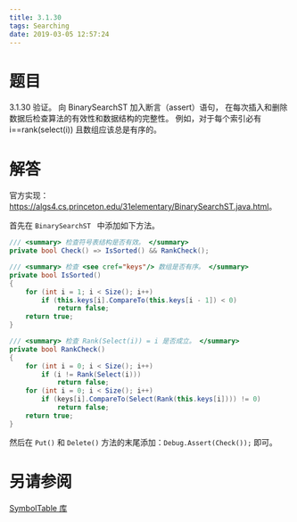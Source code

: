 ```yaml
---
title: 3.1.30
tags: Searching
date: 2019-03-05 12:57:24
---
```


# 题目

3.1.30
验证。
向 BinarySearchST 加入断言（assert）语句，
在每次插入和删除数据后检查算法的有效性和数据结构的完整性。
例如，对于每个索引必有 i==rank(select(i)) 且数组应该总是有序的。

# 解答

官方实现：<https://algs4.cs.princeton.edu/31elementary/BinarySearchST.java.html>。

首先在 `BinarySearchST ` 中添加如下方法。

```csharp
/// <summary> 检查符号表结构是否有效。 </summary>
private bool Check() => IsSorted() && RankCheck();

/// <summary> 检查 <see cref="keys"/> 数组是否有序。 </summary>
private bool IsSorted()
{
    for (int i = 1; i < Size(); i++)
        if (this.keys[i].CompareTo(this.keys[i - 1]) < 0)
            return false;
    return true;
}

/// <summary> 检查 Rank(Select(i)) = i 是否成立。 </summary>
private bool RankCheck()
{
    for (int i = 0; i < Size(); i++)
        if (i != Rank(Select(i)))
            return false;
    for (int i = 0; i < Size(); i++)
        if (keys[i].CompareTo(Select(Rank(this.keys[i]))) != 0)
            return false;
    return true;
}
```

然后在 `Put()` 和 `Delete()` 方法的末尾添加：`Debug.Assert(Check());` 即可。

# 另请参阅

[SymbolTable 库](https://alg4.ikesnowy.com/docs/api/SymbolTable.html)